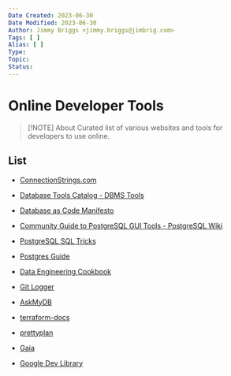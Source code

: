 ```yaml
---
Date Created: 2023-06-30
Date Modified: 2023-06-30
Author: Jimmy Briggs <jimmy.briggs@jimbrig.com>
Tags: [ ]
Alias: [ ]
Type:
Topic:
Status:
---
```


# Online Developer Tools

> [!NOTE] About
> Curated list of various websites and tools for developers to use online.

## List

- [ConnectionStrings.com](https://www.connectionstrings.com/)

- [Database Tools Catalog - DBMS Tools](https://dbmstools.com/)

- [Database as Code Manifesto](https://database-as-code.org/)

- [Community Guide to PostgreSQL GUI Tools - PostgreSQL Wiki](https://wiki.postgresql.org/wiki/Community_Guide_to_PostgreSQL_GUI_Tools)
- [PostgreSQL SQL Tricks](https://postgres.cz/index.php/PostgreSQL_SQL_Tricks)
- [Postgres Guide](https://www.postgresguide.com/)
- [Data Engineering Cookbook](https://cookbook.learndataengineering.com/docs/01-Introduction/)



- [Git Logger](https://gitlogger.com/)

- [AskMyDB](https://askmydb.vercel.app/)

- [terraform-docs](https://terraform-docs.io/)

- [prettyplan](https://prettyplan.chrislewisdev.com/)

- [Gaia](https://gaia-app.io/)

- [Google Dev Library](https://devlibrary.withgoogle.com/)